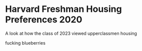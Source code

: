 # Harvard Freshman Housing Preferences 2020

A look at how the class of 2023 viewed upperclassmen housing

fucking blueberries
